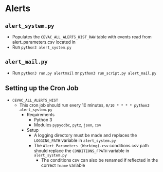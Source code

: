 # Alerts
## `alert_system.py`
* Populates the `CEVAC_ALL_ALERTS_HIST_RAW` table with events read from
alert_parameters.csv located in
* Run `python3 alert_system.py`
## `alert_mail.py`
* Run `python3 run.py alertmail` or `python3 run_script.py alert_mail.py`

## Setting up the Cron Job
* `CEVAC_ALL_ALERTS_HIST`
  * This cron job should run every 10 minutes, `0/10 * * * * python3 alert_system.py`
	* Requirements
		* Python 3
		* Modules `pypyodbc`, `pytz`, `json`, `csv`
	* Setup
		* A logging directory must be made and replaces the `LOGGING_PATH` variable
		in `alert_system.py`
		* The `Alert Parameters (Working).csv` conditions csv path should replace
		the `CONDITIONS_FPATH` variable in `alert_system.py`
		  * The conditions csv can also be renamed if reflected in the correct
			`fname` variable
